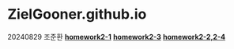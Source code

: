 # ZielGooner.github.io
<h>20240829 조준환</h>
[**homework2-1**](https://ZielGooner.github.io/homework2-1.html)
[**homework2-3**](https://ZielGooner.github.io/homework2-3.html)
[**homework2-2,2-4**](https://ZielGooner.github.io/homework2-4.html)
